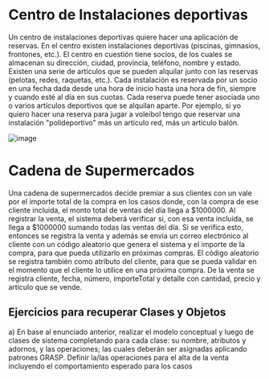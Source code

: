 # Centro de Instalaciones deportivas

Un centro de instalaciones deportivas quiere hacer una aplicación de reservas. En el centro existen instalaciones deportivas (piscinas, gimnasios, frontones, etc.).
El centro en cuestión tiene socios, de los cuales se almacenan su dirección, ciudad, provincia, teléfono, nombre y estado.
Existen una serie de artículos que se pueden alquilar junto con las reservas (pelotas, redes, raquetas, etc.).
Cada instalación es reservada por un socio en una fecha dada desde una hora de inicio hasta una hora de fin, siempre y cuando esté al día en sus cuotas.
Cada reserva puede tener asociada uno o varios artículos deportivos que se alquilan aparte. Por ejemplo, si yo quiero hacer una reserva para jugar a voleibol tengo que reservar una instalación "polideportivo" más un artículo red, más un artículo balón.

![image](https://github.com/user-attachments/assets/ae0601c6-c04c-4eca-9405-ad5ee4670b31)


# Cadena de Supermercados

Una cadena de supermercados decide premiar a sus clientes con un vale por el importe total de la compra en los casos donde, con la compra de ese cliente incluida, el monto total de ventas del día llega a $1000000.
Al registrar la venta, el sistema deberá verificar si, con esa venta incluida, se llega a $1000000 sumando todas las ventas del día. Si se verifica esto, entonces se registra la venta y además se envía un correo electrónico al cliente con un código aleatorio que genera el sistema y el importe de la compra, para que pueda utilizarlo en próximas compras. El código aleatorio se registra también como atributo del cliente, para que se pueda validar en el momento que el cliente lo utilice en una próxima compra. De la venta se registra cliente, fecha, número, importeTotal y detalle con cantidad, precio y artículo que se vende.

## Ejercicios para recuperar Clases y Objetos

a) En base al enunciado anterior, realizar el modelo conceptual y luego de clases de sistema completando para cada clase: su nombre, atributos y adornos, y las operaciones; las cuales deberán ser asignadas aplicando patrones GRASP.
Definir la/las operaciones para el alta de la venta incluyendo el comportamiento esperado para los casos

